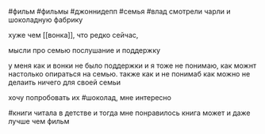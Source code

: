 #фильм #фильмы #джоннидепп #семья #влад 
смотрели чарли и шоколадную фабрику 

хуже чем [[вонка]], что редко сейчас, 

мысли про семью послушание и поддержку

у меня как и вонки не было поддержки и я тоже не понимаю, как можнт настолько опираться на семью. также как и не понимаб как можно не делаить ничего для своей семьи

хочу попробовать их #шоколад, мне интересно

#книги читала в детстве и тогда мне понравилось
книга может и даже лучше чем фильм